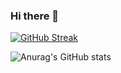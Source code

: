 ### Hi there 👋
[![GitHub Streak](http://github-readme-streak-stats.herokuapp.com?user=s4shantanu&theme=github-dark&hide_border=true&date_format=M%20j%5B%2C%20Y%5D)](https://git.io/streak-stats)

![Anurag's GitHub stats](https://github-readme-stats.vercel.app/api?username=s4shantanu&show_icons=true&theme=radical)

